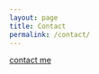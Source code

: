 ```yaml
---
layout: page
title: Contact
permalink: /contact/
---
```


<a href="mailto:bmarrow@chicagobooth.edu">contact me</a>

